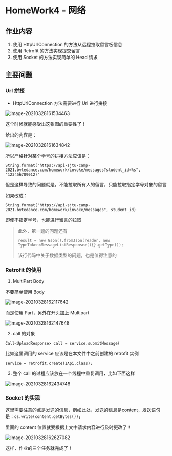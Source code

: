 # HomeWork4 - 网络

## 作业内容

1. 使用 HttpUrlConnection 的方法从远程拉取留言板信息
2. 使用 Retrofit 的方法实现提交留言
3. 使用 Socket 的方法实现简单的 Head 请求

## 主要问题

### Url 拼接

- HttpUrlConnection 方法需要进行 Url 进行拼接

![image-20210328161534463](https://typoraim.oss-cn-shanghai.aliyuncs.com/image/image-20210328161534463.png)

这个时候就能感受出这张图的重要性了！

给出的内容是：

![image-20210328161634842](https://typoraim.oss-cn-shanghai.aliyuncs.com/image/image-20210328161634842.png)

所以严格针对某个学号的拼接方法应该是：

`String.format("https://api-sjtu-camp-2021.bytedance.com/homework/invoke/messages?student_id=%s", "123456789012)"`

但是这样导致的问题就是，不能拉取所有人的留言，只能拉取指定学号对象的留言

如果改成：

`String.format("https://api-sjtu-camp-2021.bytedance.com/homework/invoke/messages", student_id)`

即使不指定学号，也能进行留言的拉取

> 此外，第一题的问题还有
>
> `result = new Gson().fromJson(reader, new TypeToken<MessageListResponse>(){}.getType());`
>
> 该行代码中关于数据类型的问题，也是值得注意的

### Retrofit 的使用

1. MultiPart Body

不要简单使用 Body

![image-20210328162117642](https://typoraim.oss-cn-shanghai.aliyuncs.com/image/image-20210328162117642.png)

而是使用 Part，另外在开头加上 Multipart

![image-20210328162147648](https://typoraim.oss-cn-shanghai.aliyuncs.com/image/image-20210328162147648.png)

2. call 的对象

`Call<UploadResponse> call = service.submitMessage(`

比如这里调用的 service 应该是在本文件中之前创建的 retrofit 实例

`service = retrofit.create(IApi.class);`

3. 整个 call 的过程应该放在一个线程中重复调用，比如下面这样

![image-20210328162434748](https://typoraim.oss-cn-shanghai.aliyuncs.com/image/image-20210328162434748.png)

### Socket 的实现

这里需要注意的点是发送的信息，例如此处，发送的信息是content，发送语句是：`os.write(content.getBytes());`

里面的 content 位置就要根据上文中请求内容进行及时更改了！

![image-20210328162627082](https://typoraim.oss-cn-shanghai.aliyuncs.com/image/image-20210328162627082.png)

这样，作业的三个任务就完成了！